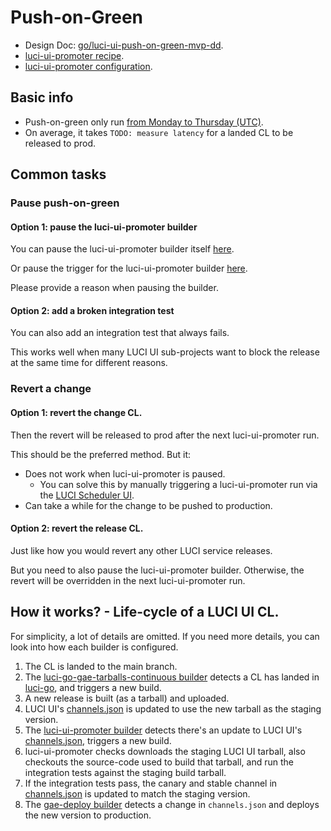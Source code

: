 # Push-on-Green

 * Design Doc: [go/luci-ui-push-on-green-mvp-dd](http://go/luci-ui-push-on-green-mvp-dd).
 * [luci-ui-promoter recipe](https://chromium.googlesource.com/infra/infra/+/main/recipes/recipes/luci_ui_promoter.py).
 * [luci-ui-promoter configuration](https://chrome-internal.googlesource.com/infra/infra_internal/+/main/infra/config/subprojects/luci_ui.star).

## Basic info
 * Push-on-green only run [from Monday to Thursday (UTC)](https://chrome-internal.googlesource.com/infra/infra_internal/+/main/infra/config/subprojects/luci_ui.star).
 * On average, it takes `TODO: measure latency` for a landed CL to be released to prod.

## Common tasks
### Pause push-on-green
#### Option 1: pause the luci-ui-promoter builder
You can pause the luci-ui-promoter builder itself
[here](https://luci-scheduler.appspot.com/jobs/infra-internal/luci-ui-promoter).

Or pause the trigger for the luci-ui-promoter builder
[here](https://luci-scheduler.appspot.com/jobs/infra-internal/luci-milo-channels-poller).

Please provide a reason when pausing the builder.

#### Option 2: add a broken integration test
You can also add an integration test that always fails.

This works well when many LUCI UI sub-projects want to block the release at the
same time for different reasons.

### Revert a change
#### Option 1: revert the change CL.
Then the revert will be released to prod after the next luci-ui-promoter run.

This should be the preferred method. But it:
 * Does not work when luci-ui-promoter is paused.
    * You can solve this by manually triggering a luci-ui-promoter run via the
      [LUCI Scheduler UI](https://luci-scheduler.appspot.com/jobs/infra-internal/luci-ui-promoter).
 * Can take a while for the change to be pushed to production.

#### Option 2: revert the release CL.
Just like how you would revert any other LUCI service releases.

But you need to also pause the luci-ui-promoter builder. Otherwise, the revert
will be overridden in the next luci-ui-promoter run.

## How it works? - Life-cycle of a LUCI UI CL.

For simplicity, a lot of details are omitted. If you need more details, you can
look into how each builder is configured.

1. The CL is landed to the main branch.
2. The [luci-go-gae-tarballs-continuous builder](https://ci.chromium.org/ui/p/infra-internal/builders/prod/luci-go-gae-tarballs-continuous)
   detects a CL has landed in [luci-go](https://chromium.googlesource.com/infra/luci/luci-go/),
   and triggers a new build.
3. A new release is built (as a tarball) and uploaded.
4. LUCI UI's [channels.json](https://chrome-internal.googlesource.com/infradata/gae/+/main/apps/luci-milo/channels.json)
   is updated to use the new tarball as the staging version.
5. The [luci-ui-promoter builder](https://ci.chromium.org/ui/p/infra-internal/builders/prod/luci-ui-promoter)
   detects there's an update to LUCI UI's [channels.json](https://chrome-internal.googlesource.com/infradata/gae/+/main/apps/luci-milo/channels.json),
   triggers a new build.
6. luci-ui-promoter checks downloads the staging LUCI UI tarball, also checkouts
   the source-code used to build that tarball, and run the integration tests
   against the staging build tarball.
7. If the integration tests pass, the canary and stable channel in
   [channels.json](https://chrome-internal.googlesource.com/infradata/gae/+/main/apps/luci-milo/channels.json)
   is updated to match the staging version.
8. The [gae-deploy builder](https://ci.chromium.org/ui/p/infradata-gae/builders/ci/gae-deploy)
   detects a change in `channels.json` and deploys the new version to
   production.
